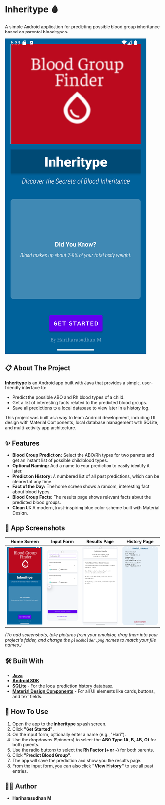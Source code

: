 # Inheritype 🩸
A simple Android application for predicting possible blood group inheritance based on parental blood types.

![Inheritype Splash Screen](app/screenshots/Screenshot_20251026_173357.png)

## 📋 About The Project

**Inheritype** is an Android app built with Java that provides a simple, user-friendly interface to:
* Predict the possible ABO and Rh blood types of a child.
* Get a list of interesting facts related to the predicted blood groups.
* Save all predictions to a local database to view later in a history log.

This project was built as a way to learn Android development, including UI design with Material Components, local database management with SQLite, and multi-activity app architecture.

## ✨ Features

* **Blood Group Prediction:** Select the ABO/Rh types for two parents and get an instant list of possible child blood types.
* **Optional Naming:** Add a name to your prediction to easily identify it later.
* **Prediction History:** A numbered list of all past predictions, which can be cleared at any time.
* **Fact of the Day:** The home screen shows a random, interesting fact about blood types.
* **Blood Group Facts:** The results page shows relevant facts about the predicted blood groups.
* **Clean UI:** A modern, trust-inspiring blue color scheme built with Material Design.

## 📱 App Screenshots

| Home Screen | Input Form | Results Page | History Page |
| :---: | :---: | :---: | :---: |
| ![Home Screen](app/screenshots/Screenshot_20251026_173357.png) | ![Input Form](app/screenshots/Screenshot_20251026_183129.png) | ![Results Page](app/screenshots/Screenshot_20251026_183216.png) | ![History Page](app/screenshots/Screenshot_20251026_183340.png) |

*(To add screenshots, take pictures from your emulator, drag them into your project's folder, and change the `placeholder.png` names to match your file names.)*

## 🛠️ Built With

* **[Java](https://www.java.com/en/)**
* **[Android SDK](https://developer.android.com/sdk)**
* **[SQLite](https://www.sqlite.org/index.html)** - For the local prediction history database.
* **[Material Design Components](https://material.io/develop/android)** - For all UI elements like cards, buttons, and text fields.

## 🚀 How To Use

1.  Open the app to the **Inheritype** splash screen.
2.  Click **"Get Started"**.
3.  On the input form, optionally enter a name (e.g., "Hari").
4.  Use the dropdowns (Spinners) to select the **ABO Type (A, B, AB, O)** for both parents.
5.  Use the radio buttons to select the **Rh Factor (+ or -)** for both parents.
6.  Click **"Predict Blood Group"**.
7.  The app will save the prediction and show you the results page.
8.  From the input form, you can also click **"View History"** to see all past entries.

## 👨‍💻 Author

* **Hariharasudhan M**
